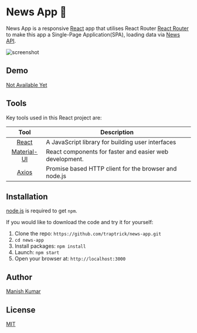# News App 📰

News App is a responsive [React](http://facebook.github.io/react/index.html) app that utilises React Router [React Router](https://reactrouter.com/) to make this app a Single-Page Application(SPA), loading data via [News API](https://newsapi.org/).

![screenshot](https://github.com/traptrick/news-app/blob/master/screenshot.PNG)

## Demo
[Not Available Yet]()

## Tools
Key tools used in this React project are:

| Tool             | Description   |
| :-------------:|--------------|
| [React](http://facebook.github.io/react/index.html) | A JavaScript library for building user interfaces |
| [Material-UI](https://material-ui.com/) | React components for faster and easier web development. |
| [Axios](https://github.com/axios/axios) | Promise based HTTP client for the browser and node.js |

## Installation
[node.js](http://nodejs.org/download/) is required to get ``npm``.

If you would like to download the code and try it for yourself:

1. Clone the repo: `https://github.com/traptrick/news-app.git`
2. `cd news-app`
2. Install packages: `npm install`
3. Launch: `npm start`
4. Open your browser at: `http://localhost:3000`

## Author
[Manish Kumar](https://github.com/traptrick/)

## License
[MIT](https://github.com/traptrick/news-app/blob/master/LICENSE)

